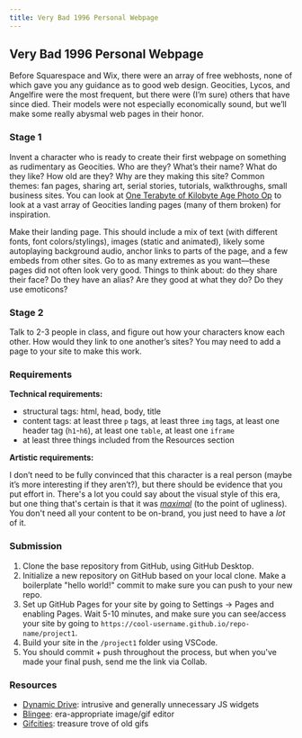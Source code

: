 ```yaml
---
title: Very Bad 1996 Personal Webpage
---
```


## Very Bad 1996 Personal Webpage

Before Squarespace and Wix, there were an array of free webhosts, none of which gave you any guidance as to good web design. Geocities, Lycos, and Angelfire were the most frequent, but there were (I’m sure) others that have since died. Their models were not especially economically sound, but we’ll make some really abysmal web pages in their honor.

### Stage 1

Invent a character who is ready to create their first webpage on something as rudimentary as Geocities. Who are they? What’s their name? What do they like? How old are they? Why are they making this site? Common themes: fan pages, sharing art, serial stories, tutorials, walkthroughs, small business sites. You can look at [One Terabyte of Kilobyte Age Photo Op](https://oneterabyteofkilobyteage.tumblr.com/) to look at a vast array of Geocities landing pages (many of them broken) for inspiration.

Make their landing page. This should include a mix of text (with different fonts, font colors/stylings), images (static and animated), likely some autoplaying background audio, anchor links to parts of the page, and a few embeds from other sites. Go to as many extremes as you want––these pages did not often look very good. Things to think about: do they share their face? Do they have an alias? Are they good at what they do? Do they use emoticons?

### Stage 2

Talk to 2-3 people in class, and figure out how your characters know each other. How would they link to one another’s sites? You may need to add a page to your site to make this work.

### Requirements

**Technical requirements:**

* structural tags: html, head, body, title
* content tags: at least three `p` tags, at least three `img` tags, at least one header tag (`h1`-`h6`), at least one `table`, at least one `iframe`
* at least three things included from the Resources section

**Artistic requirements:**

I don’t need to be fully convinced that this character is a real person (maybe it’s more interesting if they aren’t?), but there should be evidence that you put effort in. There's a lot you could say about the visual style of this era, but one thing that's certain is that it was [*maximal*](https://www.toptal.com/designers/ui/maximalist-design) (to the point of ugliness). You don't need all your content to be on-brand, you just need to have a *lot* of it.

### Submission

1. Clone the base repository from GitHub, using GitHub Desktop.
2. Initialize a new repository on GitHub based on your local clone. Make a boilerplate "hello world!" commit to make sure you can push to your new repo.
3. Set up GitHub Pages for your site by going to Settings -> Pages and enabling Pages. Wait 5-10 minutes, and make sure you can see/access your site by going to `https://cool-username.github.io/repo-name/project1`.
3. Build your site in the `/project1` folder using VSCode.
4. You should commit + push throughout the process, but when you've made your final push, send me the link via Collab.

### Resources

* [Dynamic Drive](http://dynamicdrive.com/): intrusive and generally unnecessary JS widgets
* [Blingee](http://blingee.com/): era-appropriate image/gif editor
* [Gifcities](https://gifcities.org/): treasure trove of old gifs